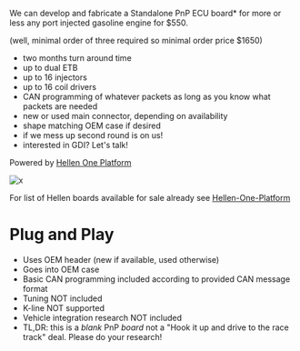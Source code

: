 We can develop and fabricate a Standalone PnP ECU board* for more or less any port injected gasoline engine for $550.

(well, minimal order of three required so minimal order price $1650)

* two months turn around time
* up to dual ETB
* up to 16 injectors
* up to 16 coil drivers
* CAN programming of whatever packets as long as you know what packets are needed
* new or used main connector, depending on availability
* shape matching OEM case if desired
* if we mess up second round is on us!
* interested in GDI? Let's talk!

Powered by [Hellen One Platform](Hellen-One-Platform)


![x](Hardware/Hellen/hellen-one-logo-300.jpg)

For list of Hellen boards available for sale already see [Hellen-One-Platform](Hellen-One-Platform)

# Plug and Play

* Uses OEM header (new if available, used otherwise)
* Goes into OEM case
* Basic CAN programming included according to provided CAN message format
* Tuning NOT included
* K-line NOT supported
* Vehicle integration research NOT included
* TL,DR: this is a _blank_ PnP _board_ not a "Hook it up and drive to the race track" deal. Please do your research!
